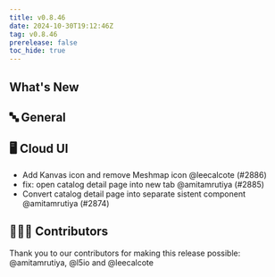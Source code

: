 ```yaml
---
title: v0.8.46
date: 2024-10-30T19:12:46Z
tag: v0.8.46
prerelease: false
toc_hide: true
---
```


## What's New
## 🔤 General
## 🖥 Cloud UI

- Add Kanvas icon and remove Meshmap icon @leecalcote (#2886)
- fix: open catalog detail page into new tab @amitamrutiya (#2885)
- Convert catalog detail page into separate sistent component @amitamrutiya (#2874)

## 👨🏽‍💻 Contributors

Thank you to our contributors for making this release possible:
@amitamrutiya, @l5io and @leecalcote

